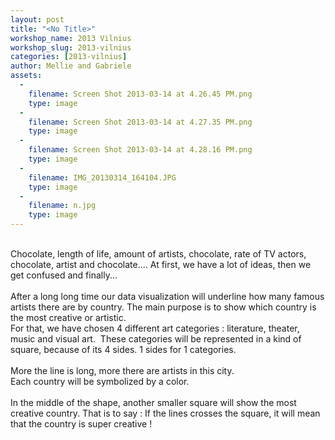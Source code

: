 ```yaml
---
layout: post
title: "<No Title>"
workshop_name: 2013 Vilnius
workshop_slug: 2013-vilnius
categories: [2013-vilnius]
author: Mellie and Gabriele 
assets:
  -
    filename: Screen Shot 2013-03-14 at 4.26.45 PM.png
    type: image
  -
    filename: Screen Shot 2013-03-14 at 4.27.35 PM.png
    type: image
  -
    filename: Screen Shot 2013-03-14 at 4.28.16 PM.png
    type: image
  -
    filename: IMG_20130314_164104.JPG
    type: image
  -
    filename: n.jpg
    type: image
---
```

<div><br /></div><div>Chocolate, length of life, amount of artists, chocolate, rate of TV actors, chocolate, artist and chocolate.... At first, we have a lot of ideas, then we get confused and finally...&nbsp;</div><div><br /></div>After a long long time our data visualization will underline how many famous artists there are by country. The main purpose is to show which country is the most creative or artistic.<div>For that, we have chosen 4 different art categories : literature, theater, music and visual art. &nbsp;These categories will be represented in a kind of square, because of its 4 sides. 1 sides for 1 categories.&nbsp;</div><div><br /></div><div>More the line is long, more there are artists in this city.</div><div>Each country will be symbolized by a color.</div><div><br /></div><div>In the middle of the shape, another smaller square will show the most creative country. That is to say :&nbsp;If the lines crosses the square, it will mean that the country is super creative !</div><div><br /></div><div><br /></div>
